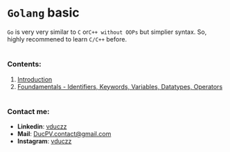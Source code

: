 # `Golang` basic

`Go` is very very similar to `C` or`C++ without OOPs` but simplier syntax. So, highly recommened to learn `C/C++` before.

#

### Contents:

1. [Introduction]()
2. [Foundamentals - Identifiers, Keywords, Variables, Datatypes, Operators]()

#

### Contact me:

- **Linkedin**: [vduczz](https://www.linkedin.com/in/duc-pham-b19b66351/)
- **Mail**: [DucPV.contact@gmail.com](mailto:DucPV.contact@gmail.com)
- **Instagram**: [vduczz](https://www.instagram.com/vduczz/)
